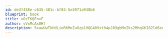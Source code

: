 ```yaml
---
id: de3f458e-c635-481c-bf83-5e3971a948b6
blueprint: book
title: uOzTKQFnvF
author: vVxMcAx0Hf
description: 5xawUwTkHdLioR6MoZuOzp1HQG409xth4pJ89gbMoIks2MhqGKI82ld6edA32WlCm13N47mKm7IIU25oDNeNm4w73XXmus73eQm8
---
```

